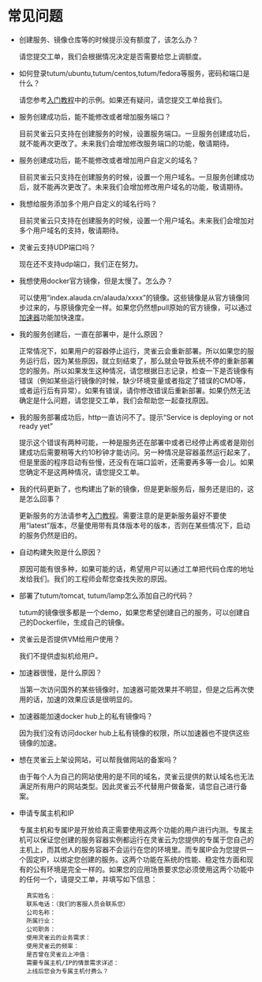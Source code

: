 # 常见问题

* 创建服务、镜像仓库等的时候提示没有额度了，该怎么办？

	请您提交工单，我们会根据情况决定是否需要给您上调额度。


* 如何登录tutum/ubuntu,tutum/centos,tutum/fedora等服务，密码和端口是什么？

	请您参考[入门教程](../tutorial/service-with-ssh.md)中的示例。如果还有疑问，请您提交工单给我们。


* 服务创建成功后，能不能修改或者增加服务端口？

	目前灵雀云只支持在创建服务的时候，设置服务端口。一旦服务创建成功后，就不能再次更改了。未来我们会增加修改服务端口的功能，敬请期待。


* 服务创建成功后，能不能修改或者增加用户自定义的域名？

	目前灵雀云只支持在创建服务的时候，设置一个用户域名。一旦服务创建成功后，就不能再次更改了。未来我们会增加修改用户域名的功能，敬请期待。


* 我想给服务添加多个用户自定义的域名行吗？

	目前灵雀云只支持在创建服务的时候，设置一个用户域名。未来我们会增加对多个用户域名的支持，敬请期待。


* 灵雀云支持UDP端口吗？

	现在还不支持udp端口，我们正在努力。


* 我想使用docker官方镜像，但是太慢了。怎么办？

	可以使用“index.alauda.cn/alauda/xxxx”的镜像。这些镜像是从官方镜像同步过来的，与原镜像完全一样。如果您仍然想pull原始的官方镜像，可以通过[加速器](../feature/accelerator.md)功能加快速度。


* 我的服务创建后，一直在部署中，是什么原因？

	正常情况下，如果用户的容器停止运行，灵雀云会重新部署。所以如果您的服务运行后，因为某些原因，就立刻结束了，那么就会导致系统不停的重新部署您的服务。所以如果发生这种情况，请您根据日志记录，检查一下是否镜像有错误（例如某些运行镜像的时候，缺少环境变量或者指定了错误的CMD等，或者运行后有异常）。如果有错误，请你修改错误后重新部署。如果仍然无法确定是什么问题，请您提交工单，我们会帮助您一起查找原因。


* 我的服务部署成功后，http一直访问不了。提示“Service is deploying or not ready yet”

	提示这个错误有两种可能，一种是服务还在部署中或者已经停止再或者是刚创建成功后需要稍等大约10秒钟才能访问。另一种情况是容器虽然运行起来了，但是里面的程序启动有些慢，还没有在端口监听，还需要再多等一会儿。如果您确定不是这两种情况，请您提交工单。


* 我的代码更新了，也构建出了新的镜像，但是更新服务后，服务还是旧的，这是怎么回事？

	更新服务的方法请参考[入门教程](../tutorial/autobuild.md)。需要注意的是更新服务最好不要使用“latest”版本，尽量使用带有具体版本号的版本，否则在某些情况下，启动的服务仍然是旧的。


* 自动构建失败是什么原因？

	原因可能有很多种，如果可能的话，希望用户可以通过工单把代码仓库的地址发给我们。我们的工程师会帮您查找失败的原因。


* 部署了tutum/tomcat, tutum/lamp怎么添加自己的代码？

	tutum的镜像很多都是一个demo，如果您希望创建自己的服务，可以创建自己的Dockerfile，生成自己的镜像。


* 灵雀云是否提供VM给用户使用？

	我们不提供虚拟机给用户。


* 加速器很慢，是什么原因？

	当第一次访问国外的某些镜像时，加速器可能效果并不明显，但是之后再次使用的话，加速的效果应该是很明显的。


* 加速器能加速docker hub上的私有镜像吗？

	因为我们没有访问docker hub上私有镜像的权限，所以加速器也不提供这些镜像的加速。


* 想在灵雀云上架设网站，可以帮我做网站的备案吗？

	由于每个人为自己的网站使用的是不同的域名，灵雀云提供的默认域名也无法满足所有用户的网站类型。因此灵雀云不代替用户做备案，请您自己进行备案。


* 申请专属主机和IP

	专属主机和专属IP是开放给真正需要使用这两个功能的用户进行内测。专属主机可以保证您创建的服务容器实例都运行在灵雀云为您提供的专属于您自己的主机上，而其他人的服务容器不会运行在您的环境里。而专属IP会为您提供一个固定IP，以绑定您创建的服务。这两个功能在系统的性能、稳定性方面和现有的公有环境是完全一样的。如果您的应用场景要求您必须使用这两个功能中的任何一个，请提交工单，并填写如下信息：

		真实姓名：
		联系电话：（我们的客服人员会联系您）
		公司名称：
		所属行业：
		公司职务：
		使用灵雀云的业务需求：
		使用灵雀云的频率：
		是否曾在灵雀云上冲值：
		需要专属主机/IP的情景需求详述：
		上线后您会为专属主机付费么？
